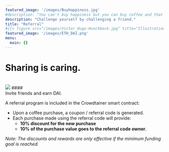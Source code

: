 ```yaml
---
featured_image: '/images/BuyHappiness.jpg'
#description: "You can't buy happiness but you can buy coffee and that's pretty close :)"
description: "Challenge yourself by challenging a friend."
title: "Referral"
#{{< figure src="/images/Victor_Hugo-Hunchback.jpg" title="Illustration from Victor Hugo et son temps (1881)" >}}
featured_image: '/images/ETH_DAI.png'
menu:
  main: {}
---
```


# <div class="tc">Sharing is caring.</div>
<br /> 
<img class="img50-50 center" src="/images/DAI_120.png">
#### <div class="tc">Invite friends and earn DAI.</div>

A referral program is included in the Crowdtainer smart contract:

* Upon a coffee purchase, a coupon / referral code is generated.
* Each purchase made using the referral code will provide:
  *  **10% discount for the new purchase**
  *  **10% of the purchase value goes to the referral code owner.**

*Note: The discounts and rewards are only effective if the minimum funding goal is reached.* 